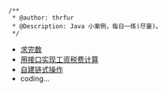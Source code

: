 ```
/**
 * @author: thrfur
 * @Description: Java 小案例，每日一练(尽量)。
 */
```
- [求完数](src/perfectNumber.java)
- [用接口实现工资税费计算](src/incomeTax.java)
- [自建链式操作](src/chainOperation.java)
- coding...